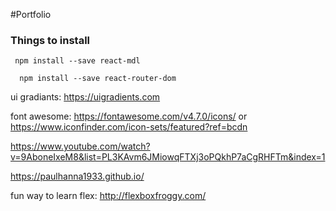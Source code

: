 #Portfolio

### Things to install

` npm install --save react-mdl`

`  npm install --save react-router-dom`

ui gradiants: https://uigradients.com

font awesome: https://fontawesome.com/v4.7.0/icons/ or https://www.iconfinder.com/icon-sets/featured?ref=bcdn

https://www.youtube.com/watch?v=9AboneIxeM8&list=PL3KAvm6JMiowqFTXj3oPQkhP7aCgRHFTm&index=1

https://paulhanna1933.github.io/

fun way to learn flex: http://flexboxfroggy.com/